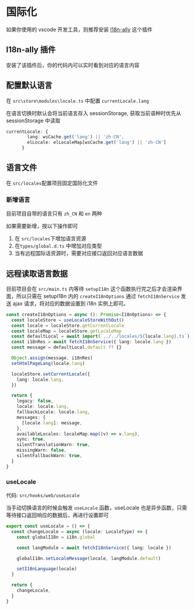 # 国际化

如果你使用的 vscode 开发工具，则推荐安装 [I18n-ally](https://marketplace.visualstudio.com/items?itemName=Lokalise.i18n-ally) 这个插件

## I18n-ally 插件

安装了该插件后，你的代码内可以实时看到对应的语言内容


## 配置默认语言

在 `src\store\modules\locale.ts` 中配置 `currentLocale.lang`

在语言切换时默认会将当前语言存入 sessionStorage, 获取当前语种时优先从 sessionStorage 中读取

```ts
currentLocale: {
        lang: wsCache.get('lang') || 'zh-CN',
        elLocale: elLocaleMap[wsCache.get('lang') || 'zh-CN']
      }
```

## 语言文件

在 `src/locales`配置项目固定国际化文件

### 新增语言

目前项目自带的语言只有 `zh_CN` 和 `en` 两种

如果需要新增，按以下操作即可

1. 在 `src/locales`下增加语言资源
2. 在`types/global.d.ts` 中增加对应类型
3. 当有远程国际话资源时，需要对应接口返回对应语言数据

## 远程读取语言数据

目前项目会在 `src/main.ts` 内等待 `setupI18n` 这个函数执行完之后才会渲染界面，所以只需在 setupI18n 内的 `createI18nOptions` 通过 `fetchI18nService` 发送 ajax 请求，将对应的数据设置到 i18n 实例上即可。

```ts
const createI18nOptions = async (): Promise<I18nOptions> => {
  const localeStore = useLocaleStoreWithOut()
  const locale = localeStore.getCurrentLocale
  const localeMap = localeStore.getLocaleMap
  const defaultLocal = await import(`../../locales/${locale.lang}.ts`)
  const i18nRes = await fetchI18nService({ lang: locale.lang })
  const message = defaultLocal.default ?? {}

  Object.assign(message, i18nRes)
  setHtmlPageLang(locale.lang)

  localeStore.setCurrentLocale({
    lang: locale.lang,
  })

  return {
    legacy: false,
    locale: locale.lang,
    fallbackLocale: locale.lang,
    messages: {
      [locale.lang]: message,
    },
    availableLocales: localeMap.map((v) => v.lang),
    sync: true,
    silentTranslationWarn: true,
    missingWarn: false,
    silentFallbackWarn: true,
  }
}
```

### useLocale

代码: `src/hooks/web/useLocale`

当手动切换语言的时候会触发 `useLocale` 函数，useLocale 也是异步函数，只需等待接口返回响应的数据后，再进行设置即可

```ts
export const useLocale = () => {
  const changeLocale = async (locale: LocaleType) => {
    const globalI18n = i18n.global

    const langModule = await fetchI18nService({ lang: locale })

    globalI18n.setLocaleMessage(locale, langModule.default)

    setI18nLanguage(locale)
  }

  return {
    changeLocale,
  }
}
```
